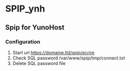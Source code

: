 # SPIP_ynh

## Spip for YunoHost

### Configuration

1. Start url https://domaine.tld/spip/ecrire
2. Check SQL password /var/www/spip/tmp/connect.txt
3. Delete SQL password file 